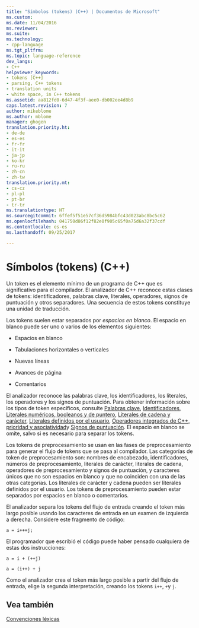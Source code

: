 ```yaml
---
title: "Símbolos (tokens) (C++) | Documentos de Microsoft"
ms.custom: 
ms.date: 11/04/2016
ms.reviewer: 
ms.suite: 
ms.technology:
- cpp-language
ms.tgt_pltfrm: 
ms.topic: language-reference
dev_langs:
- C++
helpviewer_keywords:
- tokens [C++]
- parsing, C++ tokens
- translation units
- white space, in C++ tokens
ms.assetid: aa812fd0-6d47-4f3f-aee0-db002ee4d8b9
caps.latest.revision: 7
author: mikeblome
ms.author: mblome
manager: ghogen
translation.priority.ht:
- de-de
- es-es
- fr-fr
- it-it
- ja-jp
- ko-kr
- ru-ru
- zh-cn
- zh-tw
translation.priority.mt:
- cs-cz
- pl-pl
- pt-br
- tr-tr
ms.translationtype: HT
ms.sourcegitcommit: 6ffef5f51e57cf36d5984bfc43d023abc8bc5c62
ms.openlocfilehash: 041750d86f12f82e0f905c65f0a75d6a32f37cdf
ms.contentlocale: es-es
ms.lasthandoff: 09/25/2017

---
```

# <a name="tokens-c"></a>Símbolos (tokens) (C++)
Un token es el elemento mínimo de un programa de C++ que es significativo para el compilador. El analizador de C++ reconoce estas clases de tokens: identificadores, palabras clave, literales, operadores, signos de puntuación y otros separadores. Una secuencia de estos tokens constituye una unidad de traducción.  
  
 Los tokens suelen estar separados por *espacios en blanco*. El espacio en blanco puede ser uno o varios de los elementos siguientes:  
  
-   Espacios en blanco  
  
-   Tabulaciones horizontales o verticales  
  
-   Nuevas líneas  
  
-   Avances de página  
  
-   Comentarios  
  
 El analizador reconoce las palabras clave, los identificadores, los literales, los operadores y los signos de puntuación. Para obtener información sobre los tipos de token específicos, consulte [Palabras clave](../cpp/keywords-cpp.md), [Identificadores](../cpp/identifiers-cpp.md), [Literales numéricos, booleanos y de puntero](../cpp/numeric-boolean-and-pointer-literals-cpp.md), [Literales de cadena y carácter](../cpp/string-and-character-literals-cpp.md), [Literales definidos por el usuario](../cpp/user-defined-literals-cpp.md), [Operadores integrados de C++, prioridad y asociatividad](../cpp/cpp-built-in-operators-precedence-and-associativity.md)y [Signos de puntuación](../cpp/punctuators-cpp.md). El espacio en blanco se omite, salvo si es necesario para separar los tokens.  
  
 Los tokens de preprocesamiento se usan en las fases de preprocesamiento para generar el flujo de tokens que se pasa al compilador. Las categorías de token de preprocesamiento son: nombres de encabezado, identificadores, números de preprocesamiento, literales de carácter, literales de cadena, operadores de preprocesamiento y signos de puntuación, y caracteres únicos que no son espacios en blanco y que no coinciden con una de las otras categorías. Los literales de carácter y cadena pueden ser literales definidos por el usuario. Los tokens de preprocesamiento pueden estar separados por espacios en blanco o comentarios.  
  
 El analizador separa los tokens del flujo de entrada creando el token más largo posible usando los caracteres de entrada en un examen de izquierda a derecha. Considere este fragmento de código:  
  
```  
a = i+++j;  
```  
  
 El programador que escribió el código puede haber pensado cualquiera de estas dos instrucciones:  
  
```  
a = i + (++j)  
  
a = (i++) + j  
```  
  
 Como el analizador crea el token más largo posible a partir del flujo de entrada, elige la segunda interpretación, creando los tokens `i++`, `+`y `j`.  
  
## <a name="see-also"></a>Vea también  
 [Convenciones léxicas](../cpp/lexical-conventions.md)
